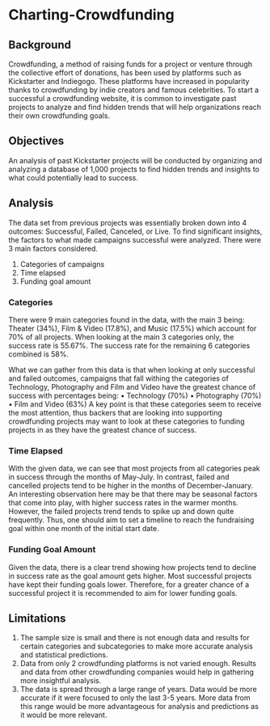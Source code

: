 # Charting-Crowdfunding

## Background
Crowdfunding, a method of raising funds for a project or venture through the collective effort of donations, has been used by platforms such as Kickstarter and Indiegogo. These platforms have increased in popularity thanks to crowdfunding by indie creators and famous celebrities. 
To start a successful a crowdfunding website, it is common to investigate past projects to analyze and find hidden trends that will help organizations reach their own crowdfunding goals.

## Objectives
An analysis of past Kickstarter projects will be conducted by organizing and analyzing a database of 1,000 projects to find hidden trends and insights to what could potentially lead to success. 

## Analysis
The data set from previous projects was essentially broken down into 4 outcomes: Successful, Failed, Canceled, or Live. To find significant insights, the factors to what made campaigns successful were analyzed. There were 3 main factors considered.
1.	Categories of campaigns
2.	Time elapsed
3.	Funding goal amount

### Categories
There were 9 main categories found in the data, with the main 3 being: Theater (34%), Film & Video (17.8%), and Music (17.5%) which account for 70% of all projects. When looking at the main 3 categories only, the success rate is 55.67%. The success rate for the remaining 6 categories combined is 58%.

What we can gather from this data is that when looking at only successful and failed outcomes, campaigns that fall withing the categories of Technology, Photography and Film and Video have the greatest chance of success with percentages being:
•	Technology (70%)
•	Photography (70%)
•	Film and Video (63%)
A key point is that these categories seem to receive the most attention, thus backers that are looking into supporting crowdfunding projects may want to look at these categories to funding projects in as they have the greatest chance of success.

### Time Elapsed
With the given data, we can see that most projects from all categories peak in success through the months of May-July. In contrast, failed and cancelled projects tend to be higher in the months of December-January.
An interesting observation here may be that there may be seasonal factors that come into play, with higher success rates in the warmer months. However, the failed projects trend tends to spike up and down quite frequently. Thus, one should aim to set a timeline to reach the fundraising goal within one month of the initial start date. 

### Funding Goal Amount
Given the data, there is a clear trend showing how projects tend to decline in success rate as the goal amount gets higher. Most successful projects have kept their funding goals lower. Therefore, for a greater chance of a successful project it is recommended to aim for lower funding goals. 

## Limitations
1.	The sample size is small and there is not enough data and results for certain categories and subcategories to make more accurate analysis and statistical predictions. 
2.	Data from only 2 crowdfunding platforms is not varied enough. Results and data from other crowdfunding companies would help in gathering more insightful analysis.
3.	The data is spread through a large range of years. Data would be more accurate if it were focused to only the last 3-5 years. More data from this range would be more advantageous for analysis and predictions as it would be more relevant.

